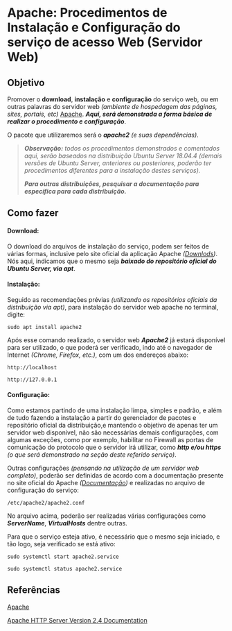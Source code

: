 # Apache: Procedimentos de Instalação e Configuração do serviço de acesso Web (Servidor Web)



## Objetivo

Promover o **download**, **instalação** e **configuração** do serviço web, ou em outras palavras do servidor web *(ambiente de hospedagem das páginas, sites, portais, etc)* [Apache](https://httpd.apache.org/). ***Aqui, será demonstrada a forma básica de realizar o procedimento e configuração***.

O pacote que utilizaremos será o ***apache2*** *(e suas dependências)*.

> ***Observação:*** *todos os procedimentos demonstrados e comentados aqui, serão baseados na distribuição Ubuntu Server 18.04.4 (demais versões de Ubuntu Server, anteriores ou posteriores, poderão ter procedimentos diferentes para a instalação destes serviços).*
>
> ***Para outras distribuições, pesquisar a documentação para específica para cada distribuição.***

## Como fazer

#### **Download**: 

O download do arquivos de instalação do serviço, podem ser feitos de várias formas, inclusive pelo site oficial da aplicação Apache *([Downlods](https://httpd.apache.org/download.cgi))*. Nós aqui, indicamos que o mesmo seja ***baixado do repositório oficial do Ubuntu Server, via apt***.

#### Instalação: 

Seguido as recomendações prévias *(utilizando os repositórios oficiais da distribuição via apt)*,  para instalação do servidor web apache no terminal, digite:

`sudo apt install apache2`

Após esse comando realizado, o servidor web ***Apache2***  já estará disponível para ser utilizado, o que poderá ser verificado, indo até o navegador de Internet *(Chrome, Firefox, etc.)*, com um dos endereços abaixo:

`http://localhost`

`http://127.0.0.1`

#### Configuração:

Como estamos partindo de uma instalação limpa, simples e padrão, e além de tudo fazendo a instalação a partir do gerenciador de pacotes e repositório oficial da distribuição,e mantendo o objetivo de apenas ter um servidor web disponível, não são necessárias demais configurações, com algumas exceções, como por exemplo, habilitar no Firewall as portas de comunicação do protocolo que  o servidor irá utilizar, como ***http e/ou https*** *(o que será demonstrado na seção deste referido serviço)*.

Outras configurações *(pensando na utilização de um servidor web completo)*, poderão ser definidas de acordo com a documentação presente no site oficial do Apache *([Documentação](https://httpd.apache.org/docs/2.4/))* e realizadas no arquivo de configuração do serviço:

 `/etc/apache2/apache2.conf` 

No arquivo acima, poderão ser realizadas várias configurações como ***ServerName***, ***VirtualHosts*** dentre outras.

Para que o serviço esteja ativo, é necessário que o mesmo seja iniciado, e tão logo, seja verificado se está ativo:

`sudo systemctl start apache2.service` 

`sudo systemctl status apache2.service`

## Referências

[Apache](https://httpd.apache.org/)

[Apache HTTP Server Version 2.4 Documentation](https://httpd.apache.org/docs/2.4/)